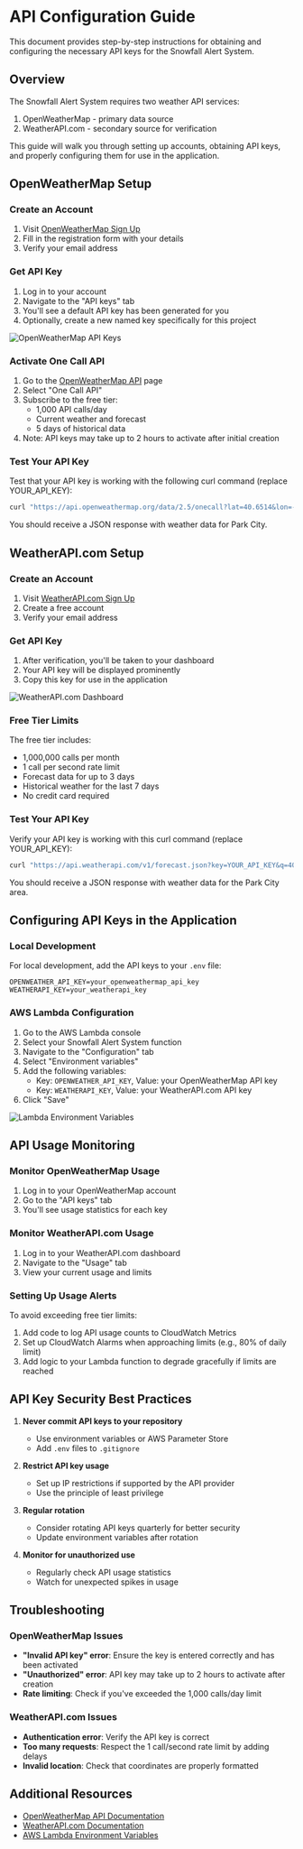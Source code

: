 # API Configuration Guide

This document provides step-by-step instructions for obtaining and configuring the necessary API keys for the Snowfall Alert System.

## Overview

The Snowfall Alert System requires two weather API services:

1. OpenWeatherMap - primary data source
2. WeatherAPI.com - secondary source for verification

This guide will walk you through setting up accounts, obtaining API keys, and properly configuring them for use in the application.

## OpenWeatherMap Setup

### Create an Account

1. Visit [OpenWeatherMap Sign Up](https://home.openweathermap.org/users/sign_up)
2. Fill in the registration form with your details
3. Verify your email address

### Get API Key

1. Log in to your account
2. Navigate to the "API keys" tab
3. You'll see a default API key has been generated for you
4. Optionally, create a new named key specifically for this project

![OpenWeatherMap API Keys](../assets/openweathermap-keys.png)

### Activate One Call API

1. Go to the [OpenWeatherMap API](https://openweathermap.org/api) page
2. Select "One Call API"
3. Subscribe to the free tier:
   - 1,000 API calls/day
   - Current weather and forecast
   - 5 days of historical data
4. Note: API keys may take up to 2 hours to activate after initial creation

### Test Your API Key

Test that your API key is working with the following curl command (replace YOUR_API_KEY):

```bash
curl "https://api.openweathermap.org/data/2.5/onecall?lat=40.6514&lon=-111.5080&exclude=minutely,hourly&units=imperial&appid=YOUR_API_KEY"
```

You should receive a JSON response with weather data for Park City.

## WeatherAPI.com Setup

### Create an Account

1. Visit [WeatherAPI.com Sign Up](https://www.weatherapi.com/signup.aspx)
2. Create a free account
3. Verify your email address

### Get API Key

1. After verification, you'll be taken to your dashboard
2. Your API key will be displayed prominently
3. Copy this key for use in the application

![WeatherAPI.com Dashboard](../assets/weatherapi-dashboard.png)

### Free Tier Limits

The free tier includes:

- 1,000,000 calls per month
- 1 call per second rate limit
- Forecast data for up to 3 days
- Historical weather for the last 7 days
- No credit card required

### Test Your API Key

Verify your API key is working with this curl command (replace YOUR_API_KEY):

```bash
curl "https://api.weatherapi.com/v1/forecast.json?key=YOUR_API_KEY&q=40.6514,-111.5080&days=1"
```

You should receive a JSON response with weather data for the Park City area.

## Configuring API Keys in the Application

### Local Development

For local development, add the API keys to your `.env` file:

```
OPENWEATHER_API_KEY=your_openweathermap_api_key
WEATHERAPI_KEY=your_weatherapi_key
```

### AWS Lambda Configuration

1. Go to the AWS Lambda console
2. Select your Snowfall Alert System function
3. Navigate to the "Configuration" tab
4. Select "Environment variables"
5. Add the following variables:
   - Key: `OPENWEATHER_API_KEY`, Value: your OpenWeatherMap API key
   - Key: `WEATHERAPI_KEY`, Value: your WeatherAPI.com API key
6. Click "Save"

![Lambda Environment Variables](../assets/lambda-env-vars.png)

## API Usage Monitoring

### Monitor OpenWeatherMap Usage

1. Log in to your OpenWeatherMap account
2. Go to the "API keys" tab
3. You'll see usage statistics for each key

### Monitor WeatherAPI.com Usage

1. Log in to your WeatherAPI.com dashboard
2. Navigate to the "Usage" tab
3. View your current usage and limits

### Setting Up Usage Alerts

To avoid exceeding free tier limits:

1. Add code to log API usage counts to CloudWatch Metrics
2. Set up CloudWatch Alarms when approaching limits (e.g., 80% of daily limit)
3. Add logic to your Lambda function to degrade gracefully if limits are reached

## API Key Security Best Practices

1. **Never commit API keys to your repository**

   - Use environment variables or AWS Parameter Store
   - Add `.env` files to `.gitignore`

2. **Restrict API key usage**

   - Set up IP restrictions if supported by the API provider
   - Use the principle of least privilege

3. **Regular rotation**

   - Consider rotating API keys quarterly for better security
   - Update environment variables after rotation

4. **Monitor for unauthorized use**
   - Regularly check API usage statistics
   - Watch for unexpected spikes in usage

## Troubleshooting

### OpenWeatherMap Issues

- **"Invalid API key" error**: Ensure the key is entered correctly and has been activated
- **"Unauthorized" error**: API key may take up to 2 hours to activate after creation
- **Rate limiting**: Check if you've exceeded the 1,000 calls/day limit

### WeatherAPI.com Issues

- **Authentication error**: Verify the API key is correct
- **Too many requests**: Respect the 1 call/second rate limit by adding delays
- **Invalid location**: Check that coordinates are properly formatted

## Additional Resources

- [OpenWeatherMap API Documentation](https://openweathermap.org/api/one-call-api)
- [WeatherAPI.com Documentation](https://www.weatherapi.com/docs/)
- [AWS Lambda Environment Variables](https://docs.aws.amazon.com/lambda/latest/dg/configuration-envvars.html)
